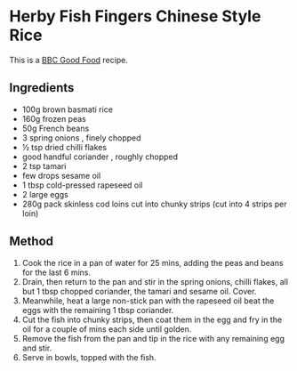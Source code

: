# Herby Fish Fingers Chinese Style Rice #

This is a [BBC Good Food](https://www.bbcgoodfood.com/recipes/herby-fish-fingers-chinese-style-rice) recipe.

## Ingredients ##

- 100g brown basmati rice
- 160g frozen peas
- 50g French beans
- 3 spring onions , finely chopped
- ½ tsp dried chilli flakes
- good handful coriander , roughly chopped
- 2 tsp tamari
- few drops sesame oil
- 1 tbsp cold-pressed rapeseed oil
- 2 large eggs
- 280g pack skinless cod loins cut into chunky strips (cut into 4 strips per loin)

## Method ##

1. Cook the rice in a pan of water for 25 mins, adding the peas and beans for the last 6 mins.
1. Drain, then return to the pan and stir in the spring onions, chilli flakes, all but 1 tbsp chopped coriander, the tamari and sesame oil. Cover.
1. Meanwhile, heat a large non-stick pan with the rapeseed oil beat the eggs with the remaining 1 tbsp coriander. 
1. Cut the fish into chunky strips, then coat them in the egg and fry in the oil for a couple of mins each side until golden.
1. Remove the fish from the pan and tip in the rice with any remaining egg and stir.
1. Serve in bowls, topped with the fish.
